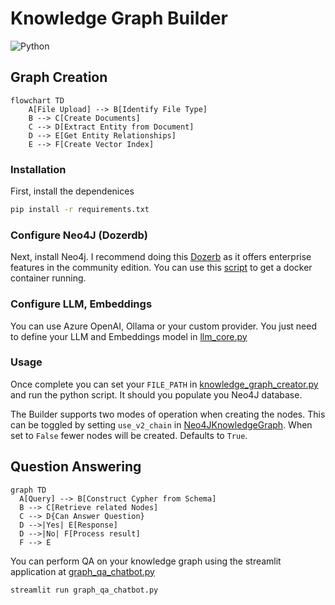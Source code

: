 # Knowledge Graph Builder

![Python](https://skillicons.dev/icons?i=python,docker)

## Graph Creation
```mermaid
flowchart TD
    A[File Upload] --> B[Identify File Type]
    B --> C[Create Documents]
    C --> D[Extract Entity from Document]
    D --> E[Get Entity Relationships]
    E --> F[Create Vector Index]
```

### Installation


First, install the dependenices
```bash
pip install -r requirements.txt
```

### Configure Neo4J (Dozerdb)

Next, install Neo4j. I recommend doing this [Dozerb](https://dozerdb.org/) as it offers enterprise features in the community edition. You can use this [script](./install_dozerdb.sh) to get a docker container running.

### Configure LLM, Embeddings

You can use Azure OpenAI, Ollama or your custom provider. You just need to define your LLM and Embeddings model in [llm_core.py](./utils/common/llm_core.py)

### Usage

Once complete you can set your `FILE_PATH` in [knowledge_graph_creator.py](./knowledge_graph_creator.py) and run the python script. It should you populate you Neo4J database.


The Builder supports two modes of operation when creating the nodes. This can be toggled by setting `use_v2_chain` in [Neo4JKnowledgeGraph](/utils/custom/knowledge_graph.py#L40). When set to `False` fewer nodes will be created. Defaults to `True`.



## Question Answering

```mermaid
graph TD
  A[Query] --> B[Construct Cypher from Schema]
  B --> C[Retrieve related Nodes]
  C --> D{Can Answer Question}
  D -->|Yes| E[Response]
  D -->|No| F[Process result]
  F --> E
```

You can perform QA on your knowledge graph using the streamlit application at [graph_qa_chatbot.py](./graph_qa_chatbot.py)

```bash
streamlit run graph_qa_chatbot.py
```